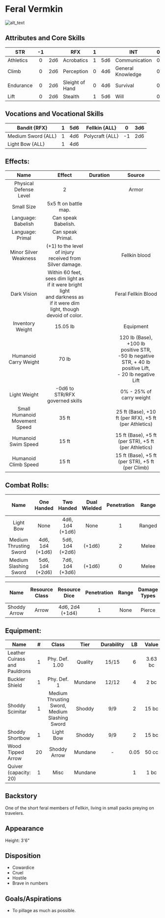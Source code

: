 # Feral Vermkin

![alt_text](FeralVermkin.png)

## Attributes and Core Skills

| STR       |  -1   |       | RFX             |   1   |       | INT               |   0   |       |
| --------- | :---: | :---: | --------------- | :---: | :---: | ----------------- | :---: | :---: |
| Athletics |   0   |  2d6  | Acrobatics      |   1   |  5d6  | Communication     |   0   |  3d6  |
| Climb     |   0   |  2d6  | Perception      |   0   |  4d6  | General Knowledge |   0   |  3d6  |
| Endurance |   0   |  2d6  | Sleight of Hand |   0   |  4d6  | Survival          |   0   |  3d6  |
| Lift      |   0   |  2d6  | Stealth         |   1   |  5d6  | Will         |   0   |  3d6  |

## Vocations and Vocational Skills

| Bandit {RFX}       |   1   |  5d6  | Fellkin {ALL}   | 0   | 3d6 |
| ------------------ | :---: | :---: | --------------- | --- | --- |
| Medium Sword {ALL} |   1   |  4d6  | Polycraft {ALL} | -1  | 2d6 |
| Light Bow {ALL}    |   1   |  4d6  |                 |     |     |

## Effects:

|             Name              |                                                            Effect                                                            | Duration |                                                                  Source                                                                  |
| :---------------------------: | :--------------------------------------------------------------------------------------------------------------------------: | :------: | :--------------------------------------------------------------------------------------------------------------------------------------: |
|    Physical Defense Level     |                                                              2                                                               |          |                                                                  Armor                                                                   |
|          Small Size           |                                                    5x5 ft on battle map.                                                     |          |                                                                                                                                          |
|      Language: Babelish       |                                                     Can speak Babelish.                                                      |          |                                                                                                                                          |
|       Language: Primal        |                                                      Can speak Primal.                                                       |          |                                                                                                                                          |
|     Minor Silver Weakness     |                                   (+1) to the level of injury received from Silver damage.                                   |          |                                                              Fellkin blood                                                               |
|          Dark Vision          | Within 60 feet, sees dim light as if it were bright light<br />and darkness as if it were dim light, though devoid of color. |          |                                                           Feral Fellkin Blood                                                            |
|       Inventory Weight        |                                                           15.05 lb                                                           |          |                                                                Equipment                                                                 |
|     Humanoid Carry Weight     |                                                            70 lb                                                             |          | 120 lb (Base), +100 lb positive STR,<br />-50 lb negative STR, + 40 lb positive Lift,<br />- 20 lb negative Lift |
|         Light Weight          |                                               -0d6 to STR/RFX governed skills                                                |          |                                                         0% - 25% of carry weight                                                         |
| Small Humanoid Movement Speed |                                                            35 ft                                                             |          |                                          25 ft (Base), +10 ft (per RFX), +5 ft (per Athletics)                                           |
|      Humanoid Swim Speed      |                                                            15 ft                                                             |          |                                           15 ft (Base), +5 ft (per STR), +5 ft (per Athletics)                                           |
|     Humanoid Climb Speed      |                                                            15 ft                                                             |          |                                             15 ft (Base), +5 ft (per STR), +5 ft (per Climb)                                             |

## Combat Rolls:

|          Name          |   One<br />Handed    |   Two<br />Handed    | Dual<br />Wielded | Penetration | Range  | Damage<br />Types | Engageable<br />Opponents | Area Of<br />Effect | Resource<br />Class |
| :--------------------: | :------------------: | :------------------: | :---------------: | :---------: | :----: | :---------------: | :-----------------------: | :-----------------: | :-----------------: |
|       Light Bow        |         None         | 4d6, 1d4<br />(+1d6) |       None        |      1      | Ranged |      Pierce       |           Quick           |        None         |        None         |
| Medium Thrusting Sword | 4d6, 1d4<br />(+1d6) | 5d6, 1d4<br />(+2d6) |      (+1d6)       |      2      | Melee  |      Pierce       |           Rapid           |        None         |        None         |
| Medium Slashing Sword  | 5d6, 1d4<br />(+2d6) | 7d6, 1d4<br />(+3d6) |      (+1d6)       |      0      | Melee  |       Slash       |           Rapid           |        None         |        None         |

|     Name     | Resource<br />Class |  Resource<br />Dice  | Penetration | Range | Damage<br />Types | Area Of<br />Effect |
| :----------: | :-----------------: | :------------------: | :---------: | :---: | :---------------: | :-----------------: |
| Shoddy Arrow |        Arrow        | 4d6, 2d4<br />(+1d4) |      1      | None  |      Pierce       |        None         |

## Equipment:

| Name                          |   #   |                     Class                     |  Tier   | Durability |  LB   |  Value  |
| ----------------------------- | :---: | :-------------------------------------------: | :-----: | :--------: | :---: | :-----: |
| Leather Cuirass and Pauldrons |   1   |                Phy. Def. 1.00                 | Quality |   15/15    |   6   | 3.63 bc |
| Buckler Shield                |   1   |                  Phy. Def. 1                  | Mundane |   12/12    |   4   |  2 bc   |
| Shoddy Scimitar               |   1   | Medium Thrusting Sword, Medium Slashing Sword | Shoddy  |    9/9     |   2   |  15 bc  |
| Shoddy Shortbow               |   1   |                   Light Bow                   | Shoddy  |    9/9     |   2   |  15 bc  |
| Wood Tipped Arrow             |  20   |                 Shoddy Arrow                  | Mundane |     -      | 0.05  |  50 cc  |
| Quiver (capacity: 20)         |   1   |                     Misc                      | Mundane |            |   1   |  1 bc   |

## Backstory

One of the short feral members of Fellkin, living in small packs preying on travelers.

## Appearance

Height: 3'6"

## Disposition

- Cowardice
- Cruel
- Hostile
- Brave in numbers

## Goals/Aspirations

- To pillage as much as possible.
